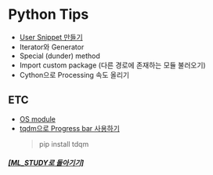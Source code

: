 # Python Tips

- [User Snippet 만들기](https://github.com/elemag1414/ML_STUDY/blob/master/VSCode/User_Snippet.md)
- Iterator와 Generator
- Special (dunder) method
- Import custom package (다른 경로에 존재하는 모듈 불러오기)
- Cython으로 Processing 속도 올리기

## ETC

- [OS module](os_module.md)
- [tqdm으로 Progress bar 사용하기](https://www.youtube.com/watch?v=qVHM3ly-Amg)
  > pip install tdqm

##### [[ML_STUDY로 돌아기기]](https://github.com/elemag1414/ML_STUDY)
